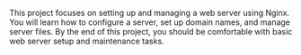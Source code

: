 This project focuses on setting up and managing a web server using Nginx. You will learn how to configure a server, set up domain names, and manage server files. By the end of this project, you should be comfortable with basic web server setup and maintenance tasks.
